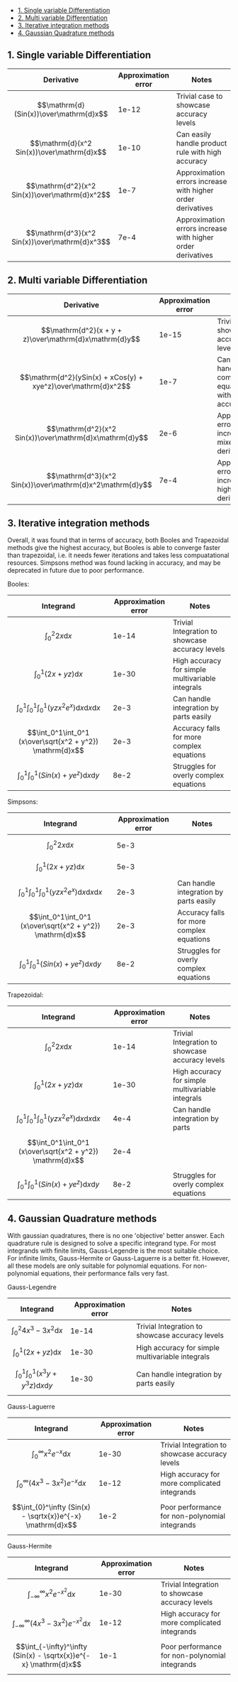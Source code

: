 - [1. Single variable Differentiation](#1-single-variable-differentiation)
- [2. Multi variable Differentiation](#2-multi-variable-differentiation)
- [3. Iterative integration methods](#3-iterative-integration-methods)
- [4. Gaussian Quadrature methods](#4-gaussian-quadrature-methods)

## 1. Single variable Differentiation

Derivative                             | Approximation error |           Notes                                |
-------------------------------------- | ------------------- | ---------------------------------------------- |
$$\mathrm{d}(Sin(x))\over\mathrm{d}x$$ | 1e-12               | Trivial case to showcase accuracy levels       |
$$\mathrm{d}(x^2 Sin(x))\over\mathrm{d}x$$ | 1e-10 | Can easily handle product rule with high accuracy            |
$$\mathrm{d^2}(x^2 Sin(x))\over\mathrm{d}x^2$$ | 1e-7 | Approximation errors increase with higher order derivatives |
$$\mathrm{d^3}(x^2 Sin(x))\over\mathrm{d}x^3$$ | 7e-4| Approximation errors increase with higher order derivatives |

## 2. Multi variable Differentiation

Derivative                             | Approximation error |           Notes                                |
-------------------------------------- | ------------------- | ---------------------------------------------- |
$$\mathrm{d^2}(x + y + z)\over\mathrm{d}x\mathrm{d}y$$ | 1e-15 | Trivial case to showcase accuracy levels       |
$$\mathrm{d^2}(ySin(x) + xCos(y) + xye^z)\over\mathrm{d}x^2$$ | 1e-7 | Can easily handle complex equations with high accuracy |
$$\mathrm{d^2}(x^2 Sin(x))\over\mathrm{d}x\mathrm{d}y$$ | 2e-6 | Approximation errors increase for mixed derivatives |
$$\mathrm{d^3}(x^2 Sin(x))\over\mathrm{d}x^2\mathrm{d}y$$ | 7e-4| Approximation errors increase with higher order derivatives |


## 3. Iterative integration methods

Overall, it was found that in terms of accuracy, both Booles and Trapezoidal methods give the highest accuracy, but Booles is able to converge faster than trapezoidal, i.e. it needs fewer iterations and takes less compuatational resources. Simpsons method was found lacking in accuracy, and may be deprecated in future due to poor performance.

Booles:

Integrand                              | Approximation error |           Notes                                         |
-------------------------------------- | ------------------- | ------------------------------------------------------- |
$$\int_0^2 2x \mathrm{d}x$$            |     1e-14           | Trivial Integration to showcase accuracy levels         |
$$\int_0^1 (2x + yz) \mathrm{d}x$$     | 1e-30               | High accuracy for simple multivariable integrals        |
$$\int_0^1\int_0^1\int_0^1 (yz x^2 e^x) \mathrm{d}x\mathrm{d}x\mathrm{d}x$$ | 2e-3 | Can handle integration by parts easily|
$$\int_0^1\int_0^1 (x\over\sqrt{x^2 + y^2}) \mathrm{d}x$$ |  2e-3    | Accuracy falls for more complex equations |
$$\int_0^1\int_0^1 (Sin(x) + ye^z) \mathrm{d}x\mathrm{d}y$$ | 8e-2  | Struggles for overly complex equations |

Simpsons:

Integrand                              | Approximation error |           Notes                                         |
-------------------------------------- | ------------------- | ------------------------------------------------------- |
$$\int_0^2 2x \mathrm{d}x$$            | 5e-3                |                                                         |
$$\int_0^1 (2x + yz) \mathrm{d}x$$     | 5e-3                |                                                         |
$$\int_0^1\int_0^1\int_0^1 (yz x^2 e^x) \mathrm{d}x\mathrm{d}x\mathrm{d}x$$ | 2e-3 | Can handle integration by parts easily|
$$\int_0^1\int_0^1 (x\over\sqrt{x^2 + y^2}) \mathrm{d}x$$ |  2e-3    | Accuracy falls for more complex equations |
$$\int_0^1\int_0^1 (Sin(x) + ye^z) \mathrm{d}x\mathrm{d}y$$ | 8e-2  | Struggles for overly complex equations |


Trapezoidal:

Integrand                              | Approximation error |           Notes                                         |
-------------------------------------- | ------------------- | ------------------------------------------------------- |
$$\int_0^2 2x \mathrm{d}x$$            | 1e-14               |  Trivial Integration to showcase accuracy levels        |
$$\int_0^1 (2x + yz) \mathrm{d}x$$     | 1e-30               |   High accuracy for simple multivariable integrals      |
$$\int_0^1\int_0^1\int_0^1 (yz x^2 e^x) \mathrm{d}x\mathrm{d}x\mathrm{d}x$$ | 4e-4 | Can handle integration by parts|
$$\int_0^1\int_0^1 (x\over\sqrt{x^2 + y^2}) \mathrm{d}x$$ |  2e-4    |  |
$$\int_0^1\int_0^1 (Sin(x) + ye^z) \mathrm{d}x\mathrm{d}y$$ | 8e-2  | Struggles for overly complex equations |


## 4. Gaussian Quadrature methods

With gaussian quadratures, there is no one 'objective' better answer. Each quadrature rule is designed to solve a specific integrand type. For most integrands with finite limits, Gauss-Legendre is the most suitable choice. For infinite limits, Gauss-Hermite or Gauss-Laguerre is a better fit. However, all these models are only suitable for polynomial equations. For non-polynomial equations, their performance falls very fast.

Gauss-Legendre

Integrand                              | Approximation error |           Notes                                         |
-------------------------------------- | ------------------- | ------------------------------------------------------- |
$$\int_0^2 4x^3 - 3x^2  \mathrm{d}x$$  | 1e-14               |  Trivial Integration to showcase accuracy levels        |
$$\int_0^1 (2x + yz) \mathrm{d}x$$     | 1e-30               |   High accuracy for simple multivariable integrals      |
$$\int_0^1\int_0^1 (x^3 y + y^3 z) \mathrm{d}x\mathrm{d}y$$ | 1e-30 | Can handle integration by parts easily|


Gauss-Laguerre

Integrand                              | Approximation error |           Notes                                         |
-------------------------------------- | ------------------- | ------------------------------------------------------- |
$$\int_{0}^\infty x^2 e^{-x} \mathrm{d}x$$   | 1e-30              |  Trivial Integration to showcase accuracy levels        |
$$\int_{0}^\infty (4x^3 - 3x^2)e^{-x} \mathrm{d}x$$  | 1e-12      |   High accuracy for more complicated integrands      |
$$\int_{0}^\infty (Sin(x) - \sqrtx{x})e^{-x} \mathrm{d}x$$ | 1e-2 | Poor performance for non-polynomial integrands |

Gauss-Hermite

Integrand                              | Approximation error |           Notes                                         |
-------------------------------------- | ------------------- | ------------------------------------------------------- |
$$\int_{-\infty}^\infty x^2 e^{-x^2} \mathrm{d}x$$   | 1e-30              |  Trivial Integration to showcase accuracy levels        |
$$\int_{-\infty}^\infty (4x^3 - 3x^2)e^{-x^2} \mathrm{d}x$$  | 1e-12      |   High accuracy for more complicated integrands      |
$$\int_{-\infty}^\infty (Sin(x) - \sqrtx{x})e^{-x} \mathrm{d}x$$ | 1e-1 | Poor performance for non-polynomial integrands |

